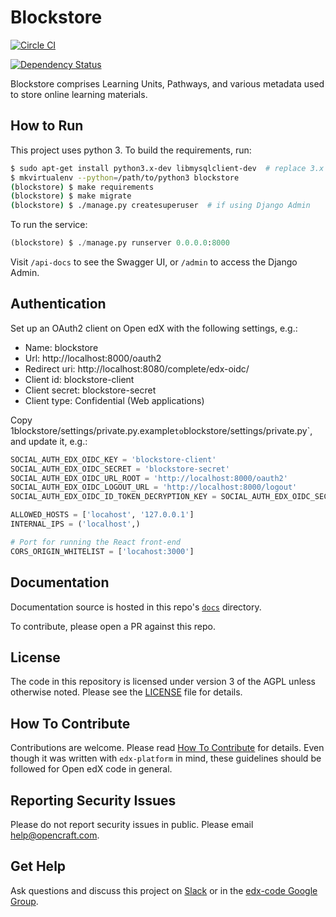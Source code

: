 Blockstore
==========

[![Circle CI](https://img.shields.io/circleci/project/open-craft/blockstore/master.svg)](https://circleci.com/gh/open-craft/blockstore/tree/master) 

[![Dependency Status](https://gemnasium.com/badges/github.com/open-craft/blockstore.svg)](https://gemnasium.com/github.com/open-craft/blockstore)

Blockstore comprises Learning Units, Pathways, and various metadata used to store online learning materials.

How to Run
----------

This project uses python 3.  To build the requirements, run:

```bash
$ sudo apt-get install python3.x-dev libmysqlclient-dev  # replace 3.x with your version of python 3
$ mkvirtualenv --python=/path/to/python3 blockstore
(blockstore) $ make requirements
(blockstore) $ make migrate
(blockstore) $ ./manage.py createsuperuser  # if using Django Admin
```

To run the service:
```python
(blockstore) $ ./manage.py runserver 0.0.0.0:8000
```

Visit `/api-docs` to see the Swagger UI, or `/admin` to access the Django Admin.


Authentication
--------------

Set up an OAuth2 client on Open edX with the following settings, e.g.:

* Name: blockstore
* Url: http://localhost:8000/oauth2
* Redirect uri: http://localhost:8080/complete/edx-oidc/
* Client id: blockstore-client
* Client secret: blockstore-secret
* Client type: Confidential (Web applications)

Copy 1blockstore/settings/private.py.example` to `blockstore/settings/private.py`, and update it, e.g.:
```python
SOCIAL_AUTH_EDX_OIDC_KEY = 'blockstore-client'
SOCIAL_AUTH_EDX_OIDC_SECRET = 'blockstore-secret'
SOCIAL_AUTH_EDX_OIDC_URL_ROOT = 'http://localhost:8000/oauth2'
SOCIAL_AUTH_EDX_OIDC_LOGOUT_URL = 'http://localhost:8000/logout'
SOCIAL_AUTH_EDX_OIDC_ID_TOKEN_DECRYPTION_KEY = SOCIAL_AUTH_EDX_OIDC_SECRET

ALLOWED_HOSTS = ['locahost', '127.0.0.1']
INTERNAL_IPS = ('localhost',)

# Port for running the React front-end
CORS_ORIGIN_WHITELIST = ['locahost:3000']
```

Documentation
-------------

Documentation source is hosted in this repo's [`docs`](https://github.com/open-craft/blockstore/tree/master/docs)
directory.

To contribute, please open a PR against this repo.

License
-------

The code in this repository is licensed under version 3 of the AGPL unless otherwise noted. Please see the
[LICENSE](https://github.com/open-craft/blockstore/blob/master/LICENSE) file for details.

How To Contribute
-----------------

Contributions are welcome. Please read 
[How To Contribute](https://github.com/edx/edx-platform/blob/master/CONTRIBUTING.rst) for details. Even though it was
written with ``edx-platform`` in mind, these guidelines should be followed for Open edX code in general.

Reporting Security Issues
-------------------------

Please do not report security issues in public. Please email help@opencraft.com.

Get Help
--------

Ask questions and discuss this project on [Slack](https://openedx.slack.com/messages/general/) or in the 
[edx-code Google Group](https://groups.google.com/forum/#!forum/edx-code).
